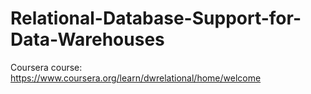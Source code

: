# Relational-Database-Support-for-Data-Warehouses
Coursera course: https://www.coursera.org/learn/dwrelational/home/welcome
